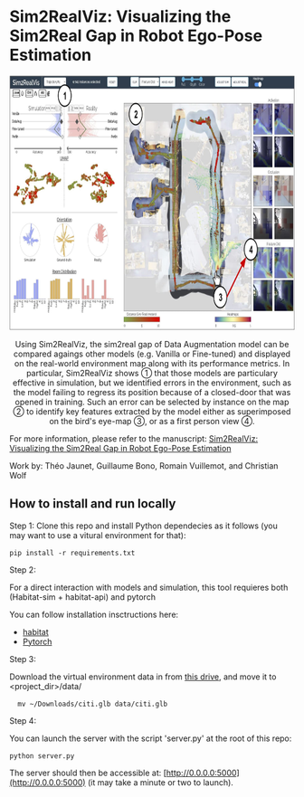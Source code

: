 # Sim2RealViz: Visualizing the Sim2Real Gap in Robot Ego-Pose Estimation


<p align="center">
<img src="https://github.com/Theo-Jaunet/sim2realViz/blob/master/static/assets/images/teaser.jpg" height="450">
 <p align="center">
Using Sim2RealViz, the sim2real gap of Data Augmentation model can be compared agaings other models (e.g. Vanilla or Fine-tuned) and displayed on the real-world environment map along with its performance metrics. In particular, Sim2RealViz shows ① that those models are particulary effective in simulation, but we identified errors in the environment, such as the model failing to regress its position because of a closed-door that was opened in training. Such an error can be selected by instance on the map ② to identify key features extracted by the model either as superimposed on the bird's eye-map ③, or as a first person view ④.
  </p>
</p>


For more information, please refer to the manuscript: 
[Sim2RealViz: Visualizing the Sim2Real Gap in Robot Ego-Pose Estimation](https://arxiv.org/pdf/2109.11801.pdf)

Work by:  Théo Jaunet, Guillaume Bono, Romain Vuillemot, and Christian Wolf



## How to install and run locally

Step 1:
  Clone this repo and install Python dependecies as it follows (you may want to use a vitural environment for that):

  ```
  pip install -r requirements.txt
  ```
  
Step 2:

  For a direct interaction with models and simulation, this tool requieres both (Habitat-sim + habitat-api) and pytorch

  You can follow installation insctructions here:

  - [habitat](https://github.com/facebookresearch/habitat-sim)
  - [Pytorch](https://pytorch.org/)

Step 3: 

  Download the virtual environment data in from [this drive](), and move it to <project_dir>/data/
  
  ```
    mv ~/Downloads/citi.glb data/citi.glb
  ```
  
Step 4:
  
  You can launch the server with the script 'server.py' at the root of this repo:
  
```
python server.py
```


The server should then be accessible at: [http://0.0.0.0:5000](http://0.0.0.0:5000) (it may take a minute or two to launch).
